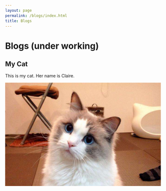 ```yaml
---
layout: page
permalink: /blogs/index.html
title: Blogs
---
```


# Blogs (under working)

## My Cat

This is my cat. Her name is Claire.

<div>
<img src="/images/cat.JPG">
</div>
